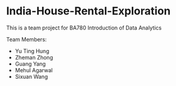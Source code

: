 # India-House-Rental-Exploration

This is a team project for BA780 Introduction of Data Analytics

Team Members:

* Yu Ting Hung
* Zheman Zhong
* Guang Yang
* Mehul Agarwal
* Sixuan Wang

